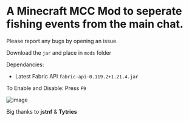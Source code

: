 # A Minecraft MCC Mod to seperate fishing events from the main chat. 

Please report any bugs by opening an issue.  

Download the `jar` and place in `mods` folder

Dependancies:
  - Latest Fabric API `fabric-api-0.119.2+1.21.4.jar`

To Enable and Disable: Press `F9`

![image](https://github.com/user-attachments/assets/7e5eb5ba-0950-4de7-9efb-0efcb7596142)

Big thanks to **jstnf** & **Tytries**
